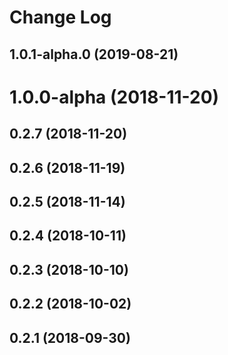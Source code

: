 # Change Log

## 1.0.1-alpha.0 (2019-08-21)



# 1.0.0-alpha (2018-11-20)



## 0.2.7 (2018-11-20)



## 0.2.6 (2018-11-19)



## 0.2.5 (2018-11-14)



## 0.2.4 (2018-10-11)



## 0.2.3 (2018-10-10)



## 0.2.2 (2018-10-02)



## 0.2.1 (2018-09-30)
